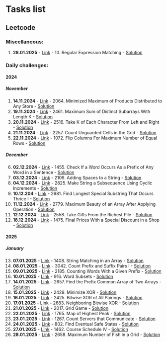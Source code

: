 # Tasks list
## Leetcode
### Miscellaneous:
1. **28.01.2025** - [Link](https://leetcode.com/problems/regular-expression-matching/description/) - 10. Regular Expression Matching - [Solution](misc/lc10.cpp)
### Daily challenges:
#### 2024
##### November
1. **14.11.2024** - [Link](https://leetcode.com/problems/minimized-maximum-of-products-distributed-to-any-store/description/?envType=daily-question&envId=2024-11-14) - 2064. Minimized Maximum of Products Distributed to Any Store - [Solution](2024/nov-24/14-Nov-2024/solution-binary-search.cs)
2. **19.11.2024** - [Link](https://leetcode.com/problems/maximum-sum-of-distinct-subarrays-with-length-k/?envType=daily-question&envId=2024-11-19) - 2461. Maximum Sum of Distinct Subarrays With Length K - [Solution](2024/nov-24/19-Nov-2024/solution.ts)
3. **20.11.2024** - [Link](https://leetcode.com/problems/take-k-of-each-character-from-left-and-right/?envType=daily-question&envId=2024-11-20) - 2516. Take K of Each Character From Left and Right - [Solution](2024/nov-24/20-Nov-2024/solution.ts)
4. **21.11.2024** - [Link](https://leetcode.com/problems/count-unguarded-cells-in-the-grid/?envType=daily-question&envId=2024-11-21) - 2257. Count Unguarded Cells in the Grid - [Solution](2024/nov-24/21-Nov-2024/solution.ts)
5. **22.11.2024** - [Link](https://leetcode.com/problems/flip-columns-for-maximum-number-of-equal-rows/?envType=daily-question&envId=2024-11-22) - 1072. Flip Columns For Maximum Number of Equal Rows - [Solution](2024/nov-24/22-Nov-2024/solution.ts)
##### December
6. **02.12.2024** - [Link](https://leetcode.com/problems/check-if-a-word-occurs-as-a-prefix-of-any-word-in-a-sentence/description/?envType=daily-question&envId=2024-12-02) - 1455. Check If a Word Occurs As a Prefix of Any Word in a Sentence - [Solution](2024/dec-24/02-Dec-2024/solution.ts)
7. **03.12.2024** - [Link](https://leetcode.com/problems/adding-spaces-to-a-string/description/?envType=daily-question&envId=2024-12-03) - 2109. Adding Spaces to a String - [Solution](2024/dec-24/03-Dec-24/solution.ts)
8. **04.12.2024** - [Link](https://leetcode.com/problems/make-string-a-subsequence-using-cyclic-increments/description/?envType=daily-question&envId=2024-12-04) - 2825. Make String a Subsequence Using Cyclic Increments - [Solution](2024/dec-24/04-Dec-24/solution.ts)
9. **10.12.204** - [Link](https://leetcode.com/problems/find-longest-special-substring-that-occurs-thrice-i/?envType=daily-question&envId=2024-12-10) - 2981. Find Longest Special Substring That Occurs Thrice I - [Solution](2024/dec-24/10-Dec-24/solution.cpp)
10. **11.12.2024** - [Link](https://leetcode.com/problems/maximum-beauty-of-an-array-after-applying-operation/description/?envType=daily-question&envId=2024-12-11) - 2779. Maximum Beauty of an Array After Applying Operation - [Solution](2024/dec-24/11-Dec-24/solution.cpp)
11. **12.12.2024** - [Link](https://leetcode.com/problems/take-gifts-from-the-richest-pile/?envType=daily-question&envId=2024-12-12) - 2558. Take Gifts From the Richest Pile - [Solution](2024/dec-24/12-Dec-24/solution.cpp)
12. **18.12.2024** - [Link](https://leetcode.com/problems/final-prices-with-a-special-discount-in-a-shop/description/?envType=daily-question&envId=2024-12-18) - 1475. Final Prices With a Special Discount in a Shop - [Solution](2024/dec-24/18-Dec-24/solution.cpp)
#### 2025
##### January
13. **07.01.2025** - [Link](https://leetcode.com/problems/string-matching-in-an-array/?envType=daily-question&envId=2025-01-08) - 1408. String Matching in an Array - [Solution](2025\jan-2025\07-Jan-2025\solution.cpp)
14. **08.01.2025** - [Link](https://leetcode.com/problems/count-prefix-and-suffix-pairs-i/description/?envType=daily-question&envId=2025-01-08) - 3042. Count Prefix and Suffix Pairs I - [Solution](2025\jan-2025\08-Jan-2025\solution.cpp)
15. **09.01.2025** - [Link](https://leetcode.com/problems/counting-words-with-a-given-prefix/?envType=daily-question&envId=2025-01-09) - 2185. Counting Words With a Given Prefix - [Solution](2025\jan-2025\09-Jan-2025\solution.cpp)
16. **10.01.2025** - [Link](https://leetcode.com/problems/word-subsets/description/?envType=daily-question&envId=2025-01-10) - 916. Word Subsets - [Solution](2025\jan-2025\10-Jan-2025\solution.cpp)
17. **14.01.2025** - [Link](https://leetcode.com/problems/find-the-prefix-common-array-of-two-arrays/description/?envType=daily-question&envId=2025-01-14) - 2657. Find the Prefix Common Array of Two Arrays - [Solution](2025\jan-2025\14-Jan-2025\solution.cpp)
18. **15.01.2025** - [Link](https://leetcode.com/problems/minimize-xor/description/?envType=daily-question&envId=2025-01-15) - 2429. Minimize XOR - [Solution](2025\jan-2025\15-Jan-2025\solution.cpp)
19. **16.01.2025** - [Link](https://leetcode.com/problems/bitwise-xor-of-all-pairings/?envType=daily-question&envId=2025-01-16) - 2425. Bitwise XOR of All Pairings - [Solution](2025\jan-2025\16-Jan-2025\solution.cpp)
20. **17.01.2025** - [Link](https://leetcode.com/problems/neighboring-bitwise-xor/?envType=daily-question&envId=2025-01-17) - 2683. Neighboring Bitwise XOR - [Solution](2025\jan-2025\17-Jan-2025\solution.cpp)
21. **21.01.2025** - [Link](https://leetcode.com/problems/grid-game/?envType=daily-question&envId=2025-01-21) - 2017. Grid Game - [Solution](2025\jan-2025\21-Jan-2025\solution.cpp)
22. **22.01.2025** - [Link](https://leetcode.com/problems/map-of-highest-peak/description/?envType=daily-question&envId=2025-01-23) - 1765. Map of Highest Peak - [Solution](2025\jan-2025\22-Jan-2025\solution.cpp)
23. **23.01.2025** - [Link](https://leetcode.com/problems/count-servers-that-communicate/?envType=daily-question&envId=2025-01-23) - 1267. Count Servers that Communicate - [Solution](2025\jan-2025\23-Jan-2025\solution.cpp)
24. **24.01.2025** - [Link](https://leetcode.com/problems/find-eventual-safe-states/?envType=daily-question&envId=2025-01-24) - 802. Find Eventual Safe States - [Solution](2025\jan-2025\24-Jan-2025\solution.cpp)
25. **27.01.2025** - [Link](https://leetcode.com/problems/course-schedule-iv/?envType=daily-question&envId=2025-01-27) - 1462. Course Schedule IV - [Solution](2025\jan-2025\27-Jan-2025\solution.cpp)
26. **28.01.2025** - [Link](https://leetcode.com/problems/maximum-number-of-fish-in-a-grid/?envType=daily-question&envId=2025-01-28) - 2658. Maximum Number of Fish in a Grid - [Solution](2025\jan-2025\28-Jan-2025\solution.cpp)

<!-- - **DATE** - [Link]() - TITLE - [Solution]() -->
